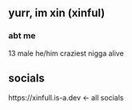 <h2>yurr, im xin (xinful)</h2>
<h3>abt me</h3>
13
male
he/him
craziest nigga alive
<h2>socials</h2>
https://xinfull.is-a.dev <- all socials
